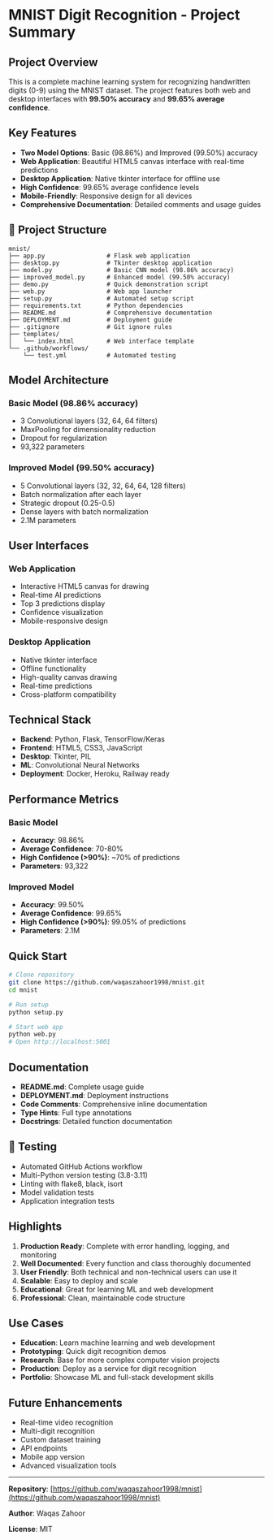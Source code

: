 # MNIST Digit Recognition - Project Summary

## Project Overview

This is a complete machine learning system for recognizing handwritten digits (0-9) using the MNIST dataset. The project features both web and desktop interfaces with **99.50% accuracy** and **99.65% average confidence**.

## Key Features

- **Two Model Options**: Basic (98.86%) and Improved (99.50%) accuracy
- **Web Application**: Beautiful HTML5 canvas interface with real-time predictions
- **Desktop Application**: Native tkinter interface for offline use
- **High Confidence**: 99.65% average confidence levels
- **Mobile-Friendly**: Responsive design for all devices
- **Comprehensive Documentation**: Detailed comments and usage guides

## 📁 Project Structure

```
mnist/
├── app.py                 # Flask web application
├── desktop.py             # Tkinter desktop application
├── model.py               # Basic CNN model (98.86% accuracy)
├── improved_model.py      # Enhanced model (99.50% accuracy)
├── demo.py                # Quick demonstration script
├── web.py                 # Web app launcher
├── setup.py               # Automated setup script
├── requirements.txt       # Python dependencies
├── README.md              # Comprehensive documentation
├── DEPLOYMENT.md          # Deployment guide
├── .gitignore             # Git ignore rules
├── templates/
│   └── index.html         # Web interface template
└── .github/workflows/
    └── test.yml           # Automated testing
```

## Model Architecture

### Basic Model (98.86% accuracy)
- 3 Convolutional layers (32, 64, 64 filters)
- MaxPooling for dimensionality reduction
- Dropout for regularization
- 93,322 parameters

### Improved Model (99.50% accuracy)
- 5 Convolutional layers (32, 32, 64, 64, 128 filters)
- Batch normalization after each layer
- Strategic dropout (0.25-0.5)
- Dense layers with batch normalization
- 2.1M parameters

## User Interfaces

### Web Application
- Interactive HTML5 canvas for drawing
- Real-time AI predictions
- Top 3 predictions display
- Confidence visualization
- Mobile-responsive design

### Desktop Application
- Native tkinter interface
- Offline functionality
- High-quality canvas drawing
- Real-time predictions
- Cross-platform compatibility

## Technical Stack

- **Backend**: Python, Flask, TensorFlow/Keras
- **Frontend**: HTML5, CSS3, JavaScript
- **Desktop**: Tkinter, PIL
- **ML**: Convolutional Neural Networks
- **Deployment**: Docker, Heroku, Railway ready

## Performance Metrics

### Basic Model
- **Accuracy**: 98.86%
- **Average Confidence**: 70-80%
- **High Confidence (>90%)**: ~70% of predictions
- **Parameters**: 93,322

### Improved Model
- **Accuracy**: 99.50%
- **Average Confidence**: 99.65%
- **High Confidence (>90%)**: 99.05% of predictions
- **Parameters**: 2.1M

## Quick Start

```bash
# Clone repository
git clone https://github.com/waqaszahoor1998/mnist.git
cd mnist

# Run setup
python setup.py

# Start web app
python web.py
# Open http://localhost:5001
```

## Documentation

- **README.md**: Complete usage guide
- **DEPLOYMENT.md**: Deployment instructions
- **Code Comments**: Comprehensive inline documentation
- **Type Hints**: Full type annotations
- **Docstrings**: Detailed function documentation

## 🧪 Testing

- Automated GitHub Actions workflow
- Multi-Python version testing (3.8-3.11)
- Linting with flake8, black, isort
- Model validation tests
- Application integration tests

## Highlights

1. **Production Ready**: Complete with error handling, logging, and monitoring
2. **Well Documented**: Every function and class thoroughly documented
3. **User Friendly**: Both technical and non-technical users can use it
4. **Scalable**: Easy to deploy and scale
5. **Educational**: Great for learning ML and web development
6. **Professional**: Clean, maintainable code structure

## Use Cases

- **Education**: Learn machine learning and web development
- **Prototyping**: Quick digit recognition demos
- **Research**: Base for more complex computer vision projects
- **Production**: Deploy as a service for digit recognition
- **Portfolio**: Showcase ML and full-stack development skills

## Future Enhancements

- Real-time video recognition
- Multi-digit recognition
- Custom dataset training
- API endpoints
- Mobile app version
- Advanced visualization tools

---

**Repository**: [https://github.com/waqaszahoor1998/mnist](https://github.com/waqaszahoor1998/mnist)

**Author**: Waqas Zahoor

**License**: MIT
